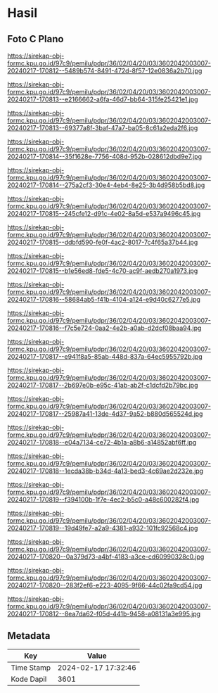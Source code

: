 # Hasil

## Foto C Plano

https://sirekap-obj-formc.kpu.go.id/97c9/pemilu/pdpr/36/02/04/20/03/3602042003007-20240217-170812--5489b574-8491-472d-8f57-12e0836a2b70.jpg

https://sirekap-obj-formc.kpu.go.id/97c9/pemilu/pdpr/36/02/04/20/03/3602042003007-20240217-170813--e2166662-a6fa-46d7-bb64-315fe25421e1.jpg

https://sirekap-obj-formc.kpu.go.id/97c9/pemilu/pdpr/36/02/04/20/03/3602042003007-20240217-170813--69377a8f-3baf-47a7-ba05-8c61a2eda2f6.jpg

https://sirekap-obj-formc.kpu.go.id/97c9/pemilu/pdpr/36/02/04/20/03/3602042003007-20240217-170814--35f1628e-7756-408d-952b-028612dbd9e7.jpg

https://sirekap-obj-formc.kpu.go.id/97c9/pemilu/pdpr/36/02/04/20/03/3602042003007-20240217-170814--275a2cf3-30e4-4eb4-8e25-3b4d958b5bd8.jpg

https://sirekap-obj-formc.kpu.go.id/97c9/pemilu/pdpr/36/02/04/20/03/3602042003007-20240217-170815--245cfe12-d91c-4e02-8a5d-e537a9496c45.jpg

https://sirekap-obj-formc.kpu.go.id/97c9/pemilu/pdpr/36/02/04/20/03/3602042003007-20240217-170815--ddbfd590-fe0f-4ac2-8017-7c4f65a37b44.jpg

https://sirekap-obj-formc.kpu.go.id/97c9/pemilu/pdpr/36/02/04/20/03/3602042003007-20240217-170815--b1e56ed8-fde5-4c70-ac9f-aedb270a1973.jpg

https://sirekap-obj-formc.kpu.go.id/97c9/pemilu/pdpr/36/02/04/20/03/3602042003007-20240217-170816--58684ab5-f41b-4104-a124-e9d40c6277e5.jpg

https://sirekap-obj-formc.kpu.go.id/97c9/pemilu/pdpr/36/02/04/20/03/3602042003007-20240217-170816--f7c5e724-0aa2-4e2b-a0ab-d2dcf08baa94.jpg

https://sirekap-obj-formc.kpu.go.id/97c9/pemilu/pdpr/36/02/04/20/03/3602042003007-20240217-170817--e941f8a5-85ab-448d-837a-64ec5955792b.jpg

https://sirekap-obj-formc.kpu.go.id/97c9/pemilu/pdpr/36/02/04/20/03/3602042003007-20240217-170817--2b697e0b-e95c-41ab-ab2f-c1dcfd2b79bc.jpg

https://sirekap-obj-formc.kpu.go.id/97c9/pemilu/pdpr/36/02/04/20/03/3602042003007-20240217-170817--25987a41-13de-4d37-9a52-b880d565524d.jpg

https://sirekap-obj-formc.kpu.go.id/97c9/pemilu/pdpr/36/02/04/20/03/3602042003007-20240217-170818--e04a7134-ce72-4b1a-a8b6-a14852abf6ff.jpg

https://sirekap-obj-formc.kpu.go.id/97c9/pemilu/pdpr/36/02/04/20/03/3602042003007-20240217-170818--1ecda38b-b34d-4a13-bed3-4c69ae2d232e.jpg

https://sirekap-obj-formc.kpu.go.id/97c9/pemilu/pdpr/36/02/04/20/03/3602042003007-20240217-170819--f394100b-1f7e-4ec2-b5c0-a48c600282f4.jpg

https://sirekap-obj-formc.kpu.go.id/97c9/pemilu/pdpr/36/02/04/20/03/3602042003007-20240217-170819--19d49fe7-a2a9-4381-a932-101fc92568c4.jpg

https://sirekap-obj-formc.kpu.go.id/97c9/pemilu/pdpr/36/02/04/20/03/3602042003007-20240217-170820--0a379d73-a4bf-4183-a3ce-cd60990328c0.jpg

https://sirekap-obj-formc.kpu.go.id/97c9/pemilu/pdpr/36/02/04/20/03/3602042003007-20240217-170820--283f2ef6-e223-4095-9f66-44c02fa9cd54.jpg

https://sirekap-obj-formc.kpu.go.id/97c9/pemilu/pdpr/36/02/04/20/03/3602042003007-20240217-170812--8ea7da62-f05d-441b-9458-a08131a3e995.jpg


## Metadata

| Key        | Value               |
| ---------- | ------------------- |
| Time Stamp | 2024-02-17 17:32:46 |
| Kode Dapil | 3601                |




